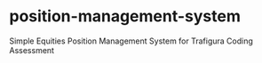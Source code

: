 # position-management-system
Simple Equities Position Management System for Trafigura Coding Assessment
